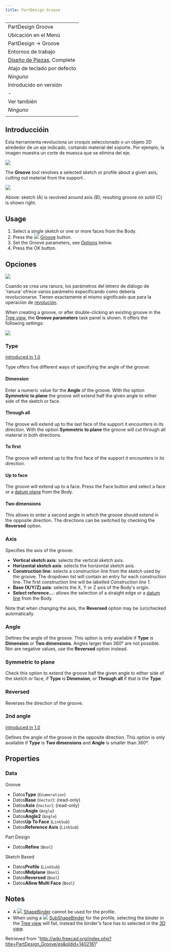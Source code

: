 ```yaml
---
title: PartDesign Groove
---
```

|  |
| --- |
| PartDesign Groove |
| Ubicación en el Menú |
| PartDesign → Groove |
| Entornos de trabajo |
| [Diseño de Piezas](/PartDesign_Workbench/es "PartDesign Workbench/es"), Complete |
| Atajo de teclado por defecto |
| *Ninguno* |
| Introducido en versión |
| - |
| Ver también |
| *Ninguno* |
|  |

## Introduccióin

Esta herramienta revoluciona un croquis seleccionado o un objeto 2D alrededor de un eje indicado, cortando material del soporte. Por ejemplo, la imagen muestra un corte de muesca que se elimina del eje.

![](/images/Groove_example.png)

The **Groove** tool revolves a selected sketch or profile about a given axis, cutting out material from the support .

![](/images/PartDesign_Groove_example.svg)

Above: sketch (A) is revolved around axis (B); resulting groove on solid (C) is shown right.

## Usage

1. Select a single sketch or one or more faces from the Body.
2. Press the ![](/images/PartDesign_Groove.svg) [Groove](/PartDesign_Groove "PartDesign Groove") button.
3. Set the Groove parameters, see [Options](#Options) below.
4. Press the OK button.

## Opciones

![](/images/Partdesign_groove_parameters.png)

Cuando se crea una ranura, los parámetros del letrero de diálogo de 'ranura' ofrece varios parámetro especificando como debería revolucionarse. Tienen exactamente el mismo significado que para la operación de [revolución](/PartDesign_Revolution/es#Opciones "PartDesign Revolution/es").

When creating a groove, or after double-clicking an existing groove in the [Tree view](/Tree_view "Tree view"), the **Groove parameters** task panel is shown. It offers the following settings:

![](/images/Partdesign_groove_parameters.png)

### Type

[introduced in 1.0](/Release_notes_1.0 "Release notes 1.0")

Type offers five different ways of specifying the angle of the groove:

#### Dimension

Enter a numeric value for the **Angle** of the groove. With the option **Symmetric to plane** the groove will extend half the given angle to either side of the sketch or face.

#### Through all

The groove will extend up to the last face of the support it encounters in its direction. With the option **Symmetric to plane** the groove will cut through all material in both directions.

#### To first

The groove will extend up to the first face of the support it encounters in its direction.

#### Up to face

The groove will extend up to a face. Press the Face button and select a face or a [datum plane](/PartDesign_Plane "PartDesign Plane") from the Body.

#### Two dimensions

This allows to enter a second angle in which the groove should extend in the opposite direction. The directions can be switched by checking the **Reversed** option.

### Axis

Specifies the axis of the groove:

* **Vertical sketch axis**: selects the vertical sketch axis.
* **Horizontal sketch axis**: selects the horizontal sketch axis.
* **Construction line**: selects a construction line from the sketch used by the groove. The dropdown list will contain an entry for each construction line. The first construction line will be labelled *Construction line 1*.
* **Base (X/Y/Z) axis**: selects the X, Y or Z axis of the Body's origin.
* **Select reference...**: allows the selection of a straight edge or a [datum line](/PartDesign_Line "PartDesign Line") from the Body.

Note that when changing the axis, the **Reversed** option may be (un)checked automatically.

### Angle

Defines the angle of the groove. This option is only available if **Type** is **Dimension** or **Two dimensions**. Angles larger than 360° are not possible. Nor are negative values, use the **Reversed** option instead.

### Symmetric to plane

Check this option to extend the groove half the given angle to either side of the sketch or face, if **Type** is **Dimension**, or **Through all** if that is the **Type**.

### Reversed

Reverses the direction of the groove.

### 2nd angle

[introduced in 1.0](/Release_notes_1.0 "Release notes 1.0")

Defines the angle of the groove in the opposite direction. This option is only available if **Type** is **Two dimensions** and **Angle** is smaller than 360°.

## Properties

### Data

Groove

* Datos**Type** (`Enumeration`)
* Datos**Base** (`Vector`): (read-only)
* Datos**Axis** (`Vector`): (read-only)
* Datos**Angle** (`Angle`)
* Datos**Angle2** (`Angle`)
* Datos**Up To Face** (`LinkSub`)
* Datos**Reference Axis** (`LinkSub`)

Part Design

* Datos**Refine** (`Bool`)

Sketch Based

* Datos**Profile** (`LinkSub`)
* Datos**Midplane** (`Bool`)
* Datos**Reversed** (`Bool`)
* Datos**Allow Multi Face** (`Bool`)

## Notes

* A ![](/images/PartDesign_ShapeBinder.svg) [ShapeBinder](/PartDesign_ShapeBinder "PartDesign ShapeBinder") cannot be used for the profile.
* When using a ![](/images/PartDesign_SubShapeBinder.svg) [SubShapeBinder](/PartDesign_SubShapeBinder "PartDesign SubShapeBinder") for the profile, selecting the binder in the [Tree view](/Tree_view "Tree view") will fail, instead the binder's face has to selected in the [3D view](/3D_view "3D view").

Retrieved from "<http://wiki.freecad.org/index.php?title=PartDesign_Groove/es&oldid=1402161>"